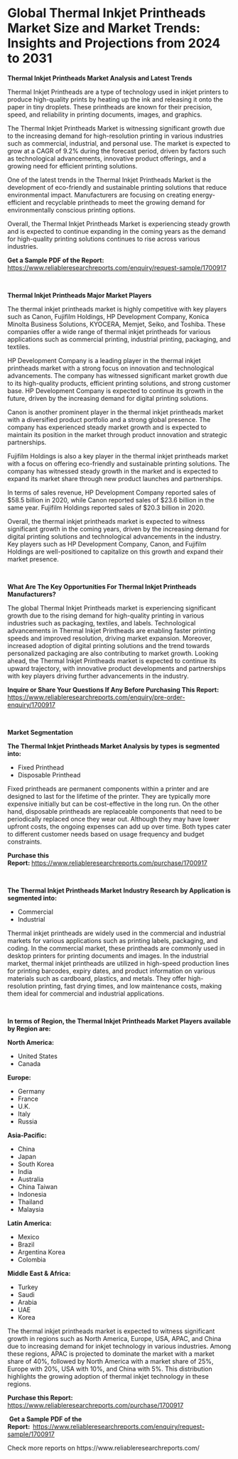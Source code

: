 <p><h1>Global Thermal Inkjet Printheads Market Size and Market Trends: Insights and Projections from 2024 to 2031</h1></p><p><strong>Thermal Inkjet Printheads Market Analysis and Latest Trends</strong></p>
<p><p>Thermal Inkjet Printheads are a type of technology used in inkjet printers to produce high-quality prints by heating up the ink and releasing it onto the paper in tiny droplets. These printheads are known for their precision, speed, and reliability in printing documents, images, and graphics.</p><p>The Thermal Inkjet Printheads Market is witnessing significant growth due to the increasing demand for high-resolution printing in various industries such as commercial, industrial, and personal use. The market is expected to grow at a CAGR of 9.2% during the forecast period, driven by factors such as technological advancements, innovative product offerings, and a growing need for efficient printing solutions.</p><p>One of the latest trends in the Thermal Inkjet Printheads Market is the development of eco-friendly and sustainable printing solutions that reduce environmental impact. Manufacturers are focusing on creating energy-efficient and recyclable printheads to meet the growing demand for environmentally conscious printing options.</p><p>Overall, the Thermal Inkjet Printheads Market is experiencing steady growth and is expected to continue expanding in the coming years as the demand for high-quality printing solutions continues to rise across various industries.</p></p>
<p><strong>Get a Sample PDF of the Report:&nbsp;</strong> <a href="https://www.reliableresearchreports.com/enquiry/request-sample/1700917">https://www.reliableresearchreports.com/enquiry/request-sample/1700917</a></p>
<p>&nbsp;</p>
<p><strong>Thermal Inkjet Printheads Major Market Players</strong></p>
<p><p>The thermal inkjet printheads market is highly competitive with key players such as Canon, Fujifilm Holdings, HP Development Company, Konica Minolta Business Solutions, KYOCERA, Memjet, Seiko, and Toshiba. These companies offer a wide range of thermal inkjet printheads for various applications such as commercial printing, industrial printing, packaging, and textiles.</p><p>HP Development Company is a leading player in the thermal inkjet printheads market with a strong focus on innovation and technological advancements. The company has witnessed significant market growth due to its high-quality products, efficient printing solutions, and strong customer base. HP Development Company is expected to continue its growth in the future, driven by the increasing demand for digital printing solutions.</p><p>Canon is another prominent player in the thermal inkjet printheads market with a diversified product portfolio and a strong global presence. The company has experienced steady market growth and is expected to maintain its position in the market through product innovation and strategic partnerships.</p><p>Fujifilm Holdings is also a key player in the thermal inkjet printheads market with a focus on offering eco-friendly and sustainable printing solutions. The company has witnessed steady growth in the market and is expected to expand its market share through new product launches and partnerships.</p><p>In terms of sales revenue, HP Development Company reported sales of $58.5 billion in 2020, while Canon reported sales of $23.6 billion in the same year. Fujifilm Holdings reported sales of $20.3 billion in 2020.</p><p>Overall, the thermal inkjet printheads market is expected to witness significant growth in the coming years, driven by the increasing demand for digital printing solutions and technological advancements in the industry. Key players such as HP Development Company, Canon, and Fujifilm Holdings are well-positioned to capitalize on this growth and expand their market presence.</p></p>
<p>&nbsp;</p>
<p><strong>What Are The Key Opportunities For Thermal Inkjet Printheads Manufacturers?</strong></p>
<p><p>The global Thermal Inkjet Printheads market is experiencing significant growth due to the rising demand for high-quality printing in various industries such as packaging, textiles, and labels. Technological advancements in Thermal Inkjet Printheads are enabling faster printing speeds and improved resolution, driving market expansion. Moreover, increased adoption of digital printing solutions and the trend towards personalized packaging are also contributing to market growth. Looking ahead, the Thermal Inkjet Printheads market is expected to continue its upward trajectory, with innovative product developments and partnerships with key players driving further advancements in the industry.</p></p>
<p><strong>Inquire or Share Your Questions If Any Before Purchasing This Report:</strong> <a href="https://www.reliableresearchreports.com/enquiry/pre-order-enquiry/1700917">https://www.reliableresearchreports.com/enquiry/pre-order-enquiry/1700917</a></p>
<p>&nbsp;</p>
<p><strong>Market Segmentation</strong></p>
<p><strong>The Thermal Inkjet Printheads Market Analysis by types is segmented into:</strong></p>
<p><ul><li>Fixed Printhead</li><li>Disposable Printhead</li></ul></p>
<p><p>Fixed printheads are permanent components within a printer and are designed to last for the lifetime of the printer. They are typically more expensive initially but can be cost-effective in the long run. On the other hand, disposable printheads are replaceable components that need to be periodically replaced once they wear out. Although they may have lower upfront costs, the ongoing expenses can add up over time. Both types cater to different customer needs based on usage frequency and budget constraints.</p></p>
<p><strong>Purchase this Report:&nbsp;</strong><a href="https://www.reliableresearchreports.com/purchase/1700917">https://www.reliableresearchreports.com/purchase/1700917</a></p>
<p>&nbsp;</p>
<p><strong>The Thermal Inkjet Printheads Market Industry Research by Application is segmented into:</strong></p>
<p><ul><li>Commercial</li><li>Industrial</li></ul></p>
<p><p>Thermal inkjet printheads are widely used in the commercial and industrial markets for various applications such as printing labels, packaging, and coding. In the commercial market, these printheads are commonly used in desktop printers for printing documents and images. In the industrial market, thermal inkjet printheads are utilized in high-speed production lines for printing barcodes, expiry dates, and product information on various materials such as cardboard, plastics, and metals. They offer high-resolution printing, fast drying times, and low maintenance costs, making them ideal for commercial and industrial applications.</p></p>
<p>&nbsp;</p>
<p><strong>In terms of Region, the Thermal Inkjet Printheads Market Players available by Region are:</strong></p>
<p>
    <p> <strong> North America: </strong>
        <ul>
            <li>United States</li>
            <li>Canada</li>
        </ul>
        </p> 
    <p> <strong> Europe: </strong>
        <ul>
            <li>Germany</li>
            <li>France</li>
            <li>U.K.</li>
            <li>Italy</li>
            <li>Russia</li>
        </ul>
        </p> 
    <p> <strong> Asia-Pacific: </strong>
        <ul>
            <li>China</li>
            <li>Japan</li>
            <li>South Korea</li>
            <li>India</li>
            <li>Australia</li>
            <li>China Taiwan</li>
            <li>Indonesia</li>
            <li>Thailand</li>
            <li>Malaysia</li>
        </ul>
        </p> 
    <p> <strong> Latin America: </strong>
        <ul>
            <li>Mexico</li>
            <li>Brazil</li>
            <li>Argentina Korea</li>
            <li>Colombia</li>
        </ul>
        </p> 
    <p> <strong> Middle East & Africa: </strong>
        <ul>
            <li>Turkey</li>
            <li>Saudi</li>
            <li>Arabia</li>
            <li>UAE</li>
            <li>Korea</li>
        </ul>
    </p>
    </p>
<p><p>The thermal inkjet printheads market is expected to witness significant growth in regions such as North America, Europe, USA, APAC, and China due to increasing demand for inkjet technology in various industries. Among these regions, APAC is projected to dominate the market with a market share of 40%, followed by North America with a market share of 25%, Europe with 20%, USA with 10%, and China with 5%. This distribution highlights the growing adoption of thermal inkjet technology in these regions.</p></p>
<p><strong>Purchase this Report: </strong><a href="https://www.reliableresearchreports.com/purchase/1700917">https://www.reliableresearchreports.com/purchase/1700917</a></p>
<p>&nbsp;<strong>Get a Sample PDF of the Report:&nbsp;&nbsp;</strong><a href="https://www.reliableresearchreports.com/enquiry/request-sample/1700917">https://www.reliableresearchreports.com/enquiry/request-sample/1700917</a></p>
<p><strong></strong></p>
<p>Check more reports on https://www.reliableresearchreports.com/</p>